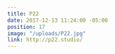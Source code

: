 ```yaml
---
title: P22
date: 2017-12-13 11:24:00 -05:00
position: 17
image: "/uploads/P22.jpg"
link: http://p22.studio/
---
```


